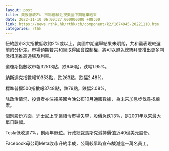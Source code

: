 ```yaml
---
layout: post
title: 美股低收2%　市場繼續注視美國中期選舉結果
date: 2022-11-10 06:00:27.000000000 +08:00
link: https://news.rthk.hk/rthk/ch/component/k2/1674945-20221110.htm
categories: rthk
---
```


紐約股市3大指數低收約2%或以上。美國中期選舉結果未明朗，共和黨表現較選前的分析差。市場預期若共和黨取得國會控制權，將可以避免總統拜登推出更多刺激措施推高通脹及利率。

道瓊斯指數收市報32513點，跌646點，跌幅1.95%。

納斯達克指數報10353點，跌263點，跌幅2.48%。

標準普爾500指數報3748點，跌79點，跌幅2.08%。

除政治情況，投資者亦注視美國今晚公布10月通脹數據，為未來加息步伐尋找線索。

個別股份方面，迪士尼上季業績令市場失望，股價急跌13%，是2001年以來最大單日跌幅。

Tesla低收逾7%，創兩年低位。行政總裁馬斯克減持價值近40億美元股份。

Facebook母公司Meta收市升約半成，公司較早時宣布裁減逾一萬名員工。
